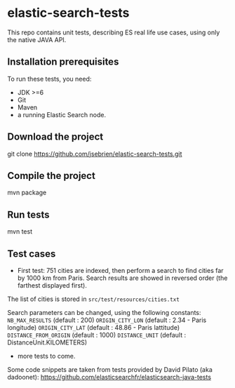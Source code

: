elastic-search-tests
====================
This repo contains unit tests, describing ES real life use cases, using only the native JAVA API.

Installation prerequisites
-------

To run these tests, you need:
- JDK >=6
- Git
- Maven
- a running Elastic Search node.

Download the project
-------

git clone https://github.com/jsebrien/elastic-search-tests.git

Compile the project
-------

mvn package

Run tests
-------

mvn test

Test cases
-------

- First test: 751 cities are indexed, then perform a search to find cities far by 1000 km from Paris. 
Search results are showed in reversed order (the farthest displayed first).

The list of cities is stored in `src/test/resources/cities.txt`

Search parameters can be changed, using the following constants:
`NB_MAX_RESULTS` (default : 200)
`ORIGIN_CITY_LON` (default : 2.34 - Paris longitude)
`ORIGIN_CITY_LAT` (default : 48.86 - Paris lattitude)
`DISTANCE_FROM_ORIGIN` (default : 1000)
`DISTANCE_UNIT` (default : DistanceUnit.KILOMETERS)

- more tests to come.

Some code snippets are taken from tests provided by David Pilato (aka dadoonet):
https://github.com/elasticsearchfr/elasticsearch-java-tests
